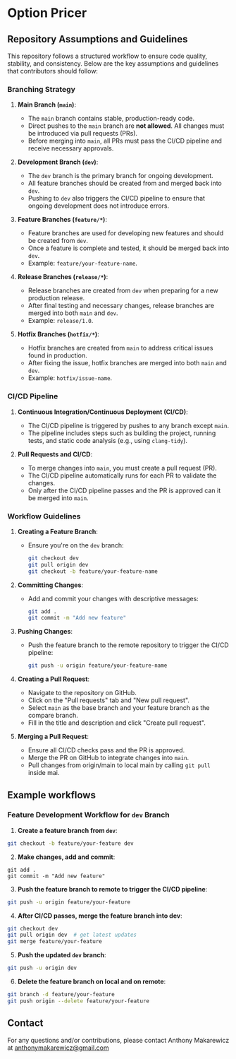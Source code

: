 # Option Pricer

## Repository Assumptions and Guidelines

This repository follows a structured workflow to ensure code quality, stability, and consistency.
Below are the key assumptions and guidelines that contributors should follow:

### Branching Strategy

1. **Main Branch (`main`)**:
    - The `main` branch contains stable, production-ready code.
    - Direct pushes to the `main` branch are **not allowed**. All changes must be introduced via pull requests (PRs).
    - Before merging into `main`, all PRs must pass the CI/CD pipeline and receive necessary approvals.

2. **Development Branch (`dev`)**:
    - The `dev` branch is the primary branch for ongoing development.
    - All feature branches should be created from and merged back into `dev`.
    - Pushing to `dev` also triggers the CI/CD pipeline to ensure that ongoing development does not introduce errors.

3. **Feature Branches (`feature/*`)**:
    - Feature branches are used for developing new features and should be created from `dev`.
    - Once a feature is complete and tested, it should be merged back into `dev`.
    - Example: `feature/your-feature-name`.

4. **Release Branches (`release/*`)**:
    - Release branches are created from `dev` when preparing for a new production release.
    - After final testing and necessary changes, release branches are merged into both `main` and `dev`.
    - Example: `release/1.0`.

5. **Hotfix Branches (`hotfix/*`)**:
    - Hotfix branches are created from `main` to address critical issues found in production.
    - After fixing the issue, hotfix branches are merged into both `main` and `dev`.
    - Example: `hotfix/issue-name`.

### CI/CD Pipeline

1. **Continuous Integration/Continuous Deployment (CI/CD)**:
    - The CI/CD pipeline is triggered by pushes to any branch except `main`.
    - The pipeline includes steps such as building the project, running tests, and static code analysis (e.g., using `clang-tidy`).

2. **Pull Requests and CI/CD**:
    - To merge changes into `main`, you must create a pull request (PR).
    - The CI/CD pipeline automatically runs for each PR to validate the changes.
    - Only after the CI/CD pipeline passes and the PR is approved can it be merged into `main`.

### Workflow Guidelines

1. **Creating a Feature Branch**:
   - Ensure you're on the `dev` branch:
     ```sh
     git checkout dev
     git pull origin dev
     git checkout -b feature/your-feature-name
     ```

2. **Committing Changes**:
   - Add and commit your changes with descriptive messages:
     ```sh
     git add .
     git commit -m "Add new feature"
     ```

3. **Pushing Changes**:
   - Push the feature branch to the remote repository to trigger the CI/CD pipeline:
     ```sh
     git push -u origin feature/your-feature-name
     ```

4. **Creating a Pull Request**:
   - Navigate to the repository on GitHub.
   - Click on the "Pull requests" tab and "New pull request".
   - Select `main` as the base branch and your feature branch as the compare branch.
   - Fill in the title and description and click "Create pull request".

5. **Merging a Pull Request**:
   - Ensure all CI/CD checks pass and the PR is approved.
   - Merge the PR on GitHub to integrate changes into `main`.
   - Pull changes from origin/main to local main by calling `git pull` inside mai.

## Example workflows

### Feature Development Workflow for `dev` Branch

1. **Create a feature branch from `dev`**:
```sh
git checkout -b feature/your-feature dev
```
2. **Make changes, add and commit**:
```
git add .
git commit -m "Add new feature"
```
3. **Push the feature branch to remote to trigger the CI/CD pipeline**:
```sh
git push -u origin feature/your-feature
```
4. **After CI/CD passes, merge the feature branch into dev**:
```sh
git checkout dev
git pull origin dev  # get latest updates
git merge feature/your-feature
```
5. **Push the updated `dev` branch**:
```sh
git push -u origin dev
```
6. **Delete the feature branch on local and on remote**:
```sh
git branch -d feature/your-feature
git push origin --delete feature/your-feature
```

## Contact
For any questions and/or contributions,
please contact Anthony Makarewicz at anthonymakarewicz@gmail.com
